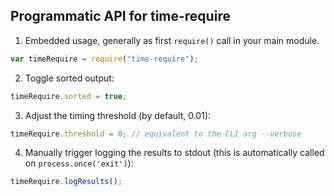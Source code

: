 ## Programmatic API for time-require

1. Embedded usage, generally as first `require()` call in your main module.
```js
var timeRequire = require("time-require");
```

2. Toggle sorted output:
```js
timeRequire.sorted = true;
```

3. Adjust the timing threshold (by default, 0.01):
```js
timeRequire.threshold = 0; // equivalent to the CLI arg --verbose
```

4. Manually trigger logging the results to stdout (this is automatically called on `process.once('exit')`):
```js
timeRequire.logResults();
```
